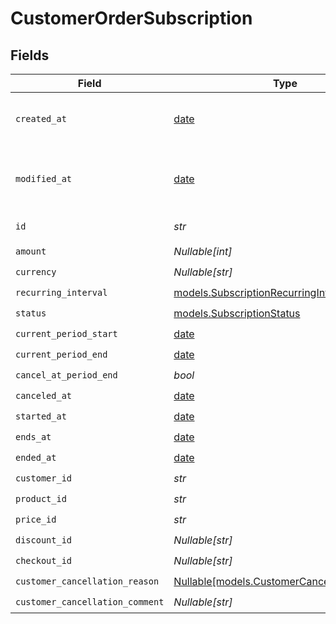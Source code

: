# CustomerOrderSubscription


## Fields

| Field                                                                                  | Type                                                                                   | Required                                                                               | Description                                                                            |
| -------------------------------------------------------------------------------------- | -------------------------------------------------------------------------------------- | -------------------------------------------------------------------------------------- | -------------------------------------------------------------------------------------- |
| `created_at`                                                                           | [date](https://docs.python.org/3/library/datetime.html#date-objects)                   | :heavy_check_mark:                                                                     | Creation timestamp of the object.                                                      |
| `modified_at`                                                                          | [date](https://docs.python.org/3/library/datetime.html#date-objects)                   | :heavy_check_mark:                                                                     | Last modification timestamp of the object.                                             |
| `id`                                                                                   | *str*                                                                                  | :heavy_check_mark:                                                                     | The ID of the object.                                                                  |
| `amount`                                                                               | *Nullable[int]*                                                                        | :heavy_check_mark:                                                                     | N/A                                                                                    |
| `currency`                                                                             | *Nullable[str]*                                                                        | :heavy_check_mark:                                                                     | N/A                                                                                    |
| `recurring_interval`                                                                   | [models.SubscriptionRecurringInterval](../models/subscriptionrecurringinterval.md)     | :heavy_check_mark:                                                                     | N/A                                                                                    |
| `status`                                                                               | [models.SubscriptionStatus](../models/subscriptionstatus.md)                           | :heavy_check_mark:                                                                     | N/A                                                                                    |
| `current_period_start`                                                                 | [date](https://docs.python.org/3/library/datetime.html#date-objects)                   | :heavy_check_mark:                                                                     | N/A                                                                                    |
| `current_period_end`                                                                   | [date](https://docs.python.org/3/library/datetime.html#date-objects)                   | :heavy_check_mark:                                                                     | N/A                                                                                    |
| `cancel_at_period_end`                                                                 | *bool*                                                                                 | :heavy_check_mark:                                                                     | N/A                                                                                    |
| `canceled_at`                                                                          | [date](https://docs.python.org/3/library/datetime.html#date-objects)                   | :heavy_check_mark:                                                                     | N/A                                                                                    |
| `started_at`                                                                           | [date](https://docs.python.org/3/library/datetime.html#date-objects)                   | :heavy_check_mark:                                                                     | N/A                                                                                    |
| `ends_at`                                                                              | [date](https://docs.python.org/3/library/datetime.html#date-objects)                   | :heavy_check_mark:                                                                     | N/A                                                                                    |
| `ended_at`                                                                             | [date](https://docs.python.org/3/library/datetime.html#date-objects)                   | :heavy_check_mark:                                                                     | N/A                                                                                    |
| `customer_id`                                                                          | *str*                                                                                  | :heavy_check_mark:                                                                     | N/A                                                                                    |
| `product_id`                                                                           | *str*                                                                                  | :heavy_check_mark:                                                                     | N/A                                                                                    |
| `price_id`                                                                             | *str*                                                                                  | :heavy_check_mark:                                                                     | N/A                                                                                    |
| `discount_id`                                                                          | *Nullable[str]*                                                                        | :heavy_check_mark:                                                                     | N/A                                                                                    |
| `checkout_id`                                                                          | *Nullable[str]*                                                                        | :heavy_check_mark:                                                                     | N/A                                                                                    |
| `customer_cancellation_reason`                                                         | [Nullable[models.CustomerCancellationReason]](../models/customercancellationreason.md) | :heavy_check_mark:                                                                     | N/A                                                                                    |
| `customer_cancellation_comment`                                                        | *Nullable[str]*                                                                        | :heavy_check_mark:                                                                     | N/A                                                                                    |